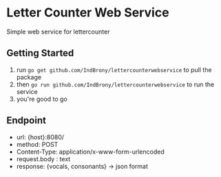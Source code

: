 # Letter Counter Web Service
Simple web service for lettercounter

## Getting Started 
1. run ``go get github.com/IndBrony/lettercounterwebservice`` to pull the package
2. then ``go run github.com/IndBrony/lettercounterwebservice`` to run the service 
3. you're good to go

## Endpoint
 - url: {host}:8080/
 - method: POST
 - Content-Type: application/x-www-form-urlencoded
 - request.body : text
 - response: {vocals, consonants}  ->  json format
